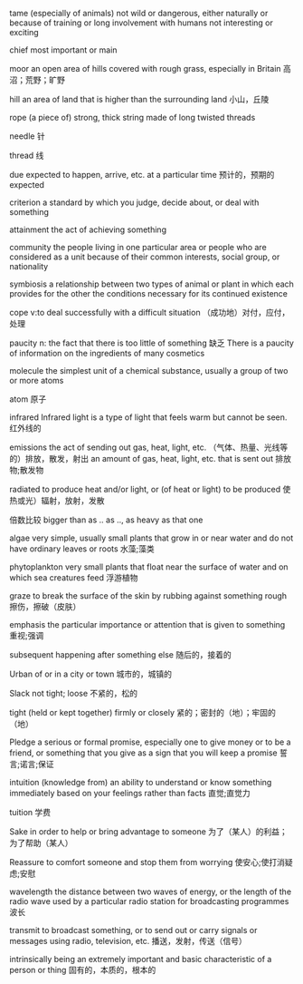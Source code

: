 tame
(especially of animals) not wild or dangerous, either naturally or because of training or long involvement with humans
not interesting or exciting

chief
most important or main

moor
an open area of hills covered with rough grass, especially in Britain
高沼；荒野；旷野

hill
an area of land that is higher than the surrounding land
小山，丘陵

rope
(a piece of) strong, thick string made of long twisted threads

needle
针

thread
线

due
expected to happen, arrive, etc. at a particular time
预计的，预期的
expected

criterion
a standard by which you judge, decide about, or deal with something

attainment
the act of achieving something


community
the people living in one particular area or people who are considered as a unit because of their common interests, social group, or nationality

symbiosis
a relationship between two types of animal or plant in which each provides for the other the conditions necessary for its continued existence

cope
v:to deal successfully with a difficult situation
（成功地）对付，应付，处理

paucity
n: the fact that there is too little of something
缺乏
There is a paucity of information on the ingredients of many cosmetics

molecule
the simplest unit of a chemical substance, usually a group of two or more atoms

atom
原子

infrared
Infrared light is a type of light that feels warm but cannot be seen.
红外线的

emissions
the act of sending out gas, heat, light, etc.
（气体、热量、光线等的）排放，散发，射出
an amount of gas, heat, light, etc. that is sent out
排放物;散发物

radiated
to produce heat and/or light, or (of heat or light) to be produced
使热或光）辐射，放射，发散

倍数比较
bigger than
as .. as .., as heavy as that one

algae
very simple, usually small plants that grow in or near water and do not have ordinary leaves or roots
水藻;藻类

phytoplankton
very small plants that float near the surface of water and on which sea creatures feed
浮游植物

graze
to break the surface of the skin by rubbing against something rough
擦伤，擦破（皮肤）

emphasis
the particular importance or attention that is given to something
重视;强调

subsequent
happening after something else
随后的，接着的

Urban
of or in a city or town
城市的，城镇的

Slack
not tight; loose
不紧的，松的

tight
(held or kept together) firmly or closely
紧的；密封的（地）；牢固的（地）

Pledge
a serious or formal promise, especially one to give money or to be a friend, or something that you give as a sign that you will keep a promise
誓言;诺言;保证

intuition
(knowledge from) an ability to understand or know something immediately based on your feelings rather than facts
直觉;直觉力

 

tuition
学费

Sake
in order to help or bring advantage to someone
为了（某人）的利益；为了帮助（某人）


Reassure
to comfort someone and stop them from worrying
使安心;使打消疑虑;安慰


wavelength
the distance between two waves of energy, or the length of the radio wave used by a particular radio station for broadcasting programmes
波长

transmit
to broadcast something, or to send out or carry signals or messages using radio, television, etc.
播送，发射，传送（信号）

intrinsically
being an extremely important and basic characteristic of a person or thing
固有的，本质的，根本的





